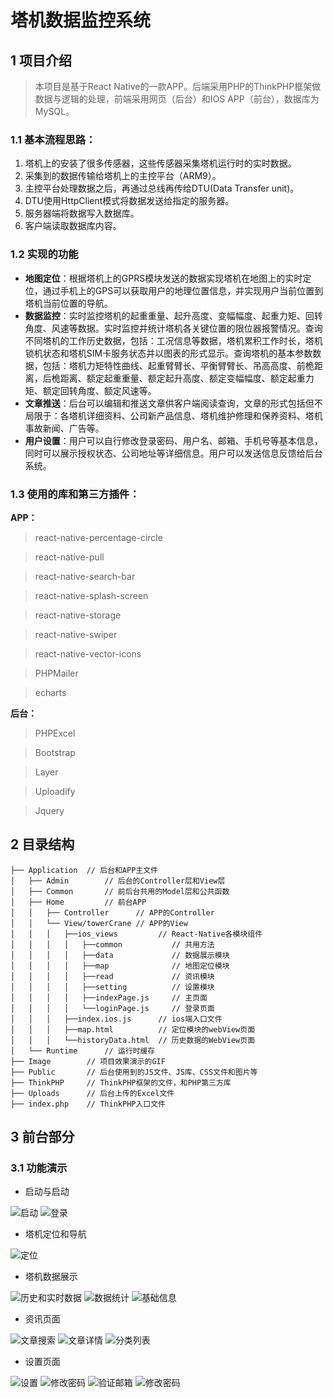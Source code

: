 # 塔机数据监控系统

## 1 项目介绍
> 本项目是基于React Native的一款APP。后端采用PHP的ThinkPHP框架做数据与逻辑的处理，前端采用网页（后台）和IOS APP（前台），数据库为MySQL。

### 1.1 基本流程思路：
1. 塔机上的安装了很多传感器，这些传感器采集塔机运行时的实时数据。
2. 采集到的数据传输给塔机上的主控平台（ARM9）。
3. 主控平台处理数据之后，再通过总线再传给DTU(Data Transfer unit)。
4. DTU使用HttpClient模式将数据发送给指定的服务器。
5. 服务器端将数据写入数据库。
6. 客户端读取数据库内容。

### 1.2  实现的功能
- **地图定位**：根据塔机上的GPRS模块发送的数据实现塔机在地图上的实时定位，通过手机上的GPS可以获取用户的地理位置信息，并实现用户当前位置到塔机当前位置的导航。
- **数据监控**：实时监控塔机的起重重量、起升高度、变幅幅度、起重力矩、回转角度、风速等数据。实时监控并统计塔机各关键位置的限位器报警情况。查询不同塔机的工作历史数据，包括：工况信息等数据，塔机累积工作时长，塔机锁机状态和塔机SIM卡服务状态并以图表的形式显示。查询塔机的基本参数数据，包括：塔机力矩特性曲线、起重臂臂长、平衡臂臂长、吊高高度、前桅距离，后桅距离、额定起重重量、额定起升高度、额定变幅幅度、额定起重力矩、额定回转角度、额定风速等。
- **文章推送**：后台可以编辑和推送文章供客户端阅读查询，文章的形式包括但不局限于：各塔机详细资料、公司新产品信息、塔机维护修理和保养资料、塔机事故新闻、广告等。
- **用户设置**：用户可以自行修改登录密码、用户名、邮箱、手机号等基本信息，同时可以展示授权状态、公司地址等详细信息。用户可以发送信息反馈给后台系统。

### 1.3 使用的库和第三方插件：

**APP：**

>react-native-percentage-circle

>react-native-pull

>react-native-search-bar

>react-native-splash-screen

>react-native-storage

>react-native-swiper

>react-native-vector-icons

>PHPMailer

>echarts

**后台：**

>PHPExcel

>Bootstrap

>Layer

>Uploadify

>Jquery

## 2 目录结构

```
├── Application  // 后台和APP主文件
│   ├── Admin        // 后台的Controller层和View层
│   ├── Common       // 前后台共用的Model层和公共函数
│   ├── Home         // 前台APP
│   │   ├── Controller      // APP的Controller
│   │   └── View/towerCrane // APP的View
│   │   │   ├──ios_views         // React-Native各模块组件
│   │   │   │   ├──common           // 共用方法
│   │   │   │   ├──data             // 数据展示模块
│   │   │   │   ├──map              // 地图定位模块
│   │   │   │   ├──read             // 资讯模块
│   │   │   │   ├──setting          // 设置模块
│   │   │   │   ├──indexPage.js     // 主页面
│   │   │   │   └──loginPage.js     // 登录页面
│   │   │   ├──index.ios.js      // ios端入口文件
│   │   │   ├──map.html          // 定位模块的webView页面
│   │   │   └──historyData.html  // 历史数据的WebView页面
│   └── Runtime	     // 运行时缓存
├── Image        // 项目效果演示的GIF
├── Public       // 后台使用到的JS文件、JS库、CSS文件和图片等
├── ThinkPHP     // ThinkPHP框架的文件，和PHP第三方库
├── Uploads      // 后台上传的Excel文件
├── index.php    // ThinkPHP入口文件
```

## 3 前台部分
### 3.1 功能演示
- 启动与启动

![启动](/Image/demo/1.gif)
![登录](/Image/demo/2.gif)

- 塔机定位和导航

![定位](./Image/demo/3.gif)

- 塔机数据展示

![历史和实时数据](/Image/demo/4.gif)
![数据统计](/Image/demo/5.gif)
![基础信息](/Image/demo/6.gif)

- 资讯页面

![文章搜索](/Image/demo/7.gif)
![文章详情](/Image/demo/8.gif)
![分类列表](/Image/demo/9.gif)

- 设置页面

![设置](/Image/demo/10.gif)
![修改密码](/Image/demo/11.gif)
![验证邮箱](/Image/demo/12.gif)
![修改密码](/Image/demo/13.gif)
